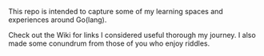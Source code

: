 This repo is intended to capture some of my learning spaces and experiences around Go(lang). 

Check out the Wiki for links I considered useful thorough my journey.
I also made some conundrum from those of you who enjoy riddles.
